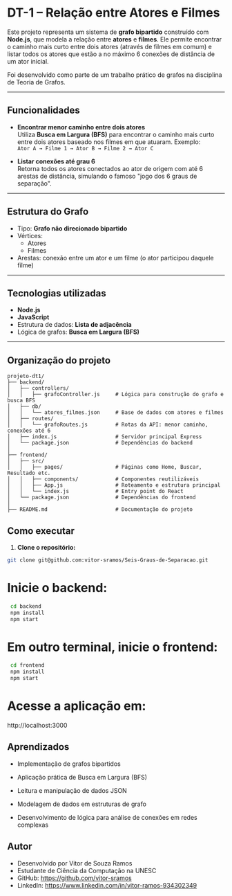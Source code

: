# DT-1 – Relação entre Atores e Filmes

Este projeto representa um sistema de **grafo bipartido** construído com **Node.js**, que modela a relação entre **atores** e **filmes**. Ele permite encontrar o caminho mais curto entre dois atores (através de filmes em comum) e listar todos os atores que estão a no máximo 6 conexões de distância de um ator inicial.

Foi desenvolvido como parte de um trabalho prático de grafos na disciplina de Teoria de Grafos.

---

## Funcionalidades

- **Encontrar menor caminho entre dois atores**  
  Utiliza **Busca em Largura (BFS)** para encontrar o caminho mais curto entre dois atores baseado nos filmes em que atuaram. Exemplo:  
  `Ator A → Filme 1 → Ator B → Filme 2 → Ator C`

- **Listar conexões até grau 6**  
  Retorna todos os atores conectados ao ator de origem com até 6 arestas de distância, simulando o famoso "jogo dos 6 graus de separação".

---

## Estrutura do Grafo

- Tipo: **Grafo não direcionado bipartido**
- Vértices:
  - Atores
  - Filmes
- Arestas: conexão entre um ator e um filme (o ator participou daquele filme)

---

## Tecnologias utilizadas

- **Node.js**
- **JavaScript**
- Estrutura de dados: **Lista de adjacência**
- Lógica de grafos: **Busca em Largura (BFS)**

---

## Organização do projeto

```plaintext
projeto-dt1/
├── backend/
│   ├── controllers/
│   │   ├── grafoController.js     # Lógica para construção do grafo e busca BFS
│   ├── db/
│   │   └── atores_filmes.json     # Base de dados com atores e filmes
│   ├── routes/
│   │   └── grafoRoutes.js         # Rotas da API: menor caminho, conexões até 6
│   ├── index.js                   # Servidor principal Express
│   └── package.json               # Dependências do backend
│
├── frontend/
│   ├── src/
│   │   ├── pages/                 # Páginas como Home, Buscar, Resultado etc.
│   │   ├── components/            # Componentes reutilizáveis
│   │   ├── App.js                 # Roteamento e estrutura principal
│   │   └── index.js               # Entry point do React
│   └── package.json               # Dependências do frontend
│
├── README.md                      # Documentação do projeto

```

##  Como executar

1. **Clone o repositório:**

```bash
git clone git@github.com:vitor-sramos/Seis-Graus-de-Separacao.git
```

# Inicie o backend:

```bash
 cd backend
 npm install
 npm start
```

# Em outro terminal, inicie o frontend:

```bash
 cd frontend
 npm install
 npm start
```

# Acesse a aplicação em:
http://localhost:3000

## Aprendizados
- Implementação de grafos bipartidos

- Aplicação prática de Busca em Largura (BFS)

- Leitura e manipulação de dados JSON

- Modelagem de dados em estruturas de grafo

- Desenvolvimento de lógica para análise de conexões em redes complexas

## Autor
- Desenvolvido por Vitor de Souza Ramos
- Estudante de Ciência da Computação na UNESC
- GitHub: https://github.com/vitor-sramos
- LinkedIn: https://www.linkedin.com/in/vitor-ramos-934302349
